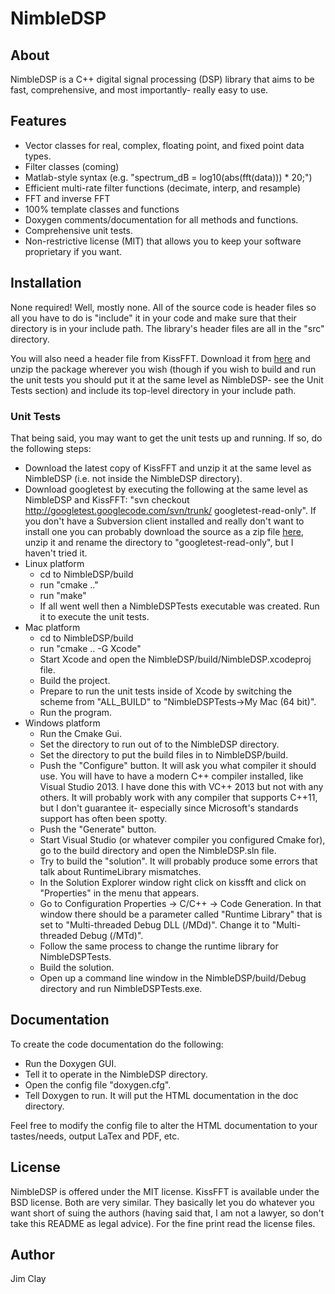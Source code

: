 NimbleDSP
========

## About
NimbleDSP is a C++ digital signal processing (DSP) library that aims to be fast, comprehensive, and most importantly- really easy to use.

## Features
* Vector classes for real, complex, floating point, and fixed point data types.
* Filter classes (coming)
* Matlab-style syntax (e.g. "spectrum_dB = log10(abs(fft(data))) * 20;")
* Efficient multi-rate filter functions (decimate, interp, and resample)
* FFT and inverse FFT
* 100% template classes and functions
* Doxygen comments/documentation for all methods and functions.
* Comprehensive unit tests.
* Non-restrictive license (MIT) that allows you to keep your software proprietary if you want.

## Installation
None required!  Well, mostly none.  All of the source code is header files so all you have to do is "include" it in your code and make sure that their directory is in your include path.  The library's header files are all in the "src" directory.

You will also need a header file from KissFFT.  Download it from [here](https://sourceforge.net/projects/kissfft/) and unzip the package wherever you wish (though if you wish to build and run the unit tests you should put it at the same level as NimbleDSP- see the Unit Tests section) and include its top-level directory in your include path.

### Unit Tests
That being said, you may want to get the unit tests up and running.  If so, do the following steps:

* Download the latest copy of KissFFT and unzip it at the same level as NimbleDSP (i.e. not inside the NimbleDSP directory).
* Download googletest by executing the following at the same level as NimbleDSP and KissFFT: "svn checkout http://googletest.googlecode.com/svn/trunk/ googletest-read-only".  If you don't have a Subversion client installed and really don't want to install one you can probably download the source as a zip file [here](https://code.google.com/p/googletest/downloads/list), unzip it and rename the directory to "googletest-read-only", but I haven't tried it.
* Linux platform
    * cd to NimbleDSP/build
    * run "cmake .."
    * run "make"
    * If all went well then a NimbleDSPTests executable was created.  Run it to execute the unit tests.
* Mac platform
    * cd to NimbleDSP/build
    * run "cmake .. -G Xcode"
    * Start Xcode and open the NimbleDSP/build/NimbleDSP.xcodeproj file.
    * Build the project.
    * Prepare to run the unit tests inside of Xcode by switching the scheme from "ALL_BUILD" to "NimbleDSPTests->My Mac (64 bit)".
    * Run the program.
* Windows platform
    * Run the Cmake Gui.
    * Set the directory to run out of to the NimbleDSP directory.
    * Set the directory to put the build files in to NimbleDSP/build.
    * Push the "Configure" button.  It will ask you what compiler it should use.  You will have to have a modern C++ compiler installed, like Visual Studio 2013.  I have done this with VC++ 2013 but not with any others.  It will probably work with any compiler that supports C++11, but I don't guarantee it- especially since Microsoft's standards support has often been spotty.
    * Push the "Generate" button.
    * Start Visual Studio (or whatever compiler you configured Cmake for), go to the build directory and open the NimbleDSP.sln file.
    * Try to build the "solution".  It will probably produce some errors that talk about RuntimeLibrary mismatches.
    * In the Solution Explorer window right click on kissfft and click on "Properties" in the menu that appears.
    *  Go to Configuration Properties -> C/C++ -> Code Generation.  In that window there should be a parameter called "Runtime Library" that is set to "Multi-threaded Debug DLL (/MDd)".  Change it to "Multi-threaded Debug (/MTd)".
    *  Follow the same process to change the runtime library for NimbleDSPTests.
    *  Build the solution.
    *  Open up a command line window in the NimbleDSP/build/Debug directory and run NimbleDSPTests.exe.

## Documentation
To create the code documentation do the following:

* Run the Doxygen GUI.
* Tell it to operate in the NimbleDSP directory.
* Open the config file "doxygen.cfg".
* Tell Doxygen to run.  It will put the HTML documentation in the doc directory.

Feel free to modify the config file to alter the HTML documentation to your tastes/needs, output LaTex and PDF, etc.

## License
NimbleDSP is offered under the MIT license.  KissFFT is available under the BSD license.  Both are very similar.  They basically let you do whatever you want short of suing the authors (having said that, I am not a lawyer, so don't take this README as legal advice).  For the fine print read the license files.

## Author
Jim Clay